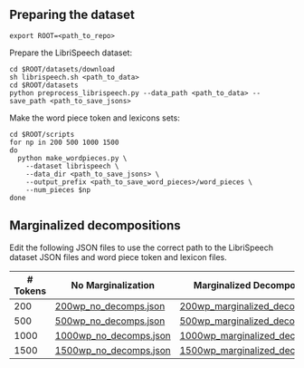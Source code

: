 ## Preparing the dataset

```
export ROOT=<path_to_repo>
```

Prepare the LibriSpeech dataset:

```
cd $ROOT/datasets/download
sh librispeech.sh <path_to_data>
cd $ROOT/datasets
python preprocess_librispeech.py --data_path <path_to_data> --save_path <path_to_save_jsons>
```

Make the word piece token and lexicons sets:
```
cd $ROOT/scripts
for np in 200 500 1000 1500
do
  python make_wordpieces.py \
    --dataset librispeech \
    --data_dir <path_to_save_jsons> \
    --output_prefix <path_to_save_word_pieces>/word_pieces \
    --num_pieces $np
done
```

## Marginalized decompositions

Edit the following JSON files to use the correct path to the LibriSpeech
dataset JSON files and word piece token and lexicon files.

| # Tokens | No Marginalization | Marginalized Decompositions |
| ----------- | ----------- | ----------- |
| 200      | [200wp_no_decomps.json](200wp_no_decomps.json)   | [200wp_marginalized_decomps.json](200wp_marginalized_decomps.json)   | 
| 500      | [500wp_no_decomps.json](500wp_no_decomps.json)   | [500wp_marginalized_decomps.json](500wp_marginalized_decomps.json)   | 
| 1000     | [1000wp_no_decomps.json](1000wp_no_decomps.json) | [1000wp_marginalized_decomps.json](1000wp_marginalized_decomps.json) | 
| 1500     | [1500wp_no_decomps.json](1500wp_no_decomps.json) | [1500wp_marginalized_decomps.json](1500wp_marginalized_decomps.json) | 
